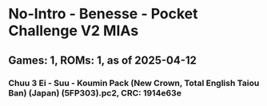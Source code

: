 # No-Intro - Benesse - Pocket Challenge V2 MIAs
## Games: 1, ROMs: 1, as of 2025-04-12

### Chuu 3 Ei - Suu - Koumin Pack (New Crown, Total English Taiou Ban) (Japan) (5FP303).pc2, CRC: 1914e63e
